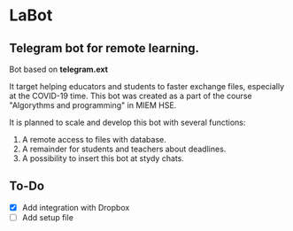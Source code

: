 # LaBot

## Telegram bot for remote learning.

Bot based on **telegram.ext**

It target helping educators and students to faster exchange files, especially at the COVID-19 time. This bot was created as a part of 
the course "Algorythms and programming" in MIEM HSE. 

It is planned to scale and develop this bot with several functions:
1. A remote access to files with database.
2. A remainder for students and teachers about deadlines.
3. A possibility to insert this bot at stydy chats. 

## To-Do
 - [x] Add integration with Dropbox
 - [ ] Add setup file
